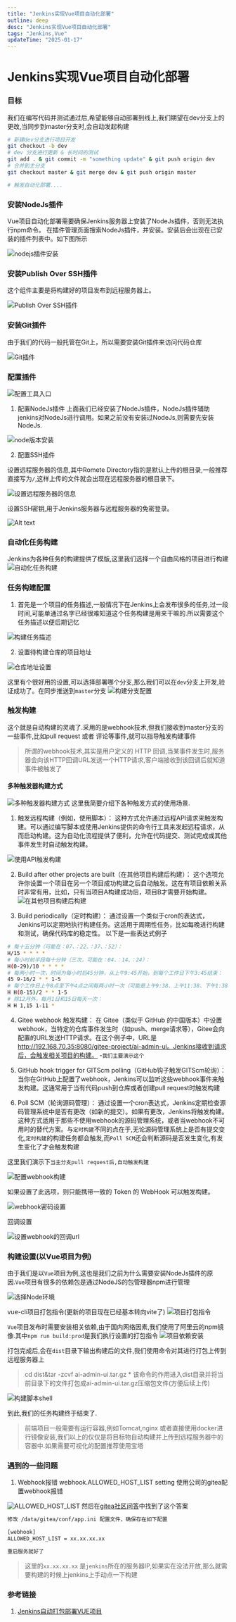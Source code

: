 ```yaml
---
title: "Jenkins实现Vue项目自动化部署"
outline: deep
desc: "Jenkins实现Vue项目自动化部署"
tags: "Jenkins,Vue"
updateTime: "2025-01-17"
---
```


# Jenkins实现Vue项目自动化部署

### 目标
我们在编写代码并测试通过后,希望能够自动部署到线上,我们期望在dev分支上的更改,当同步到master分支时,会自动发起构建

```bash
# 新建dev分支进行项目开发
git checkout -b dev
# dev 分支进行更新 & 长时间的测试
git add . & git commit -m "something update" & git push origin dev
# 合并到主分支
git checkout master & git merge dev & git push origin master

# 触发自动化部署....
```

### 安装NodeJs插件
Vue项目自动化部署需要确保Jenkins服务器上安装了NodeJs插件，否则无法执行npm命令。
在插件管理页面搜索NodeJs插件，并安装。安装后会出现在已安装的插件列表中。如下图所示

![nodejs插件安装](images/2025/01/17/nodejs插件安装.png)

### 安装Publish Over SSH插件
这个组件主要是将构建好的项目发布到远程服务器上。

![Publish Over SSH插件](images/2025/01/17/PublishOverSSH插件.png)

### 安装Git插件
由于我们的代码一般托管在Git上，所以需要安装Git插件来访问代码仓库

![Git插件](images/2025/01/17/Git插件.png)


### 配置插件

![配置工具入口](images/2025/01/17/配置工具入口.png)

1. 配置NodeJs插件
上面我们已经安装了NodeJs插件，NodeJs插件辅助jenkins对NodeJs进行调用。如果之前没有安装过NodeJs,则需要先安装NodeJs.

![node版本安装](images/2025/01/17/node版本安装.png)

2. 配置SSH插件

设置远程服务器的信息,其中Romete Directory指的是默认上传的根目录,一般推荐直接写为`/`,这样上传的文件就会出现在远程服务器的根目录下。

![设置远程服务器的信息](images/2025/01/17/远程服务器的信息.png)

设置SSH密钥,用于Jenkins服务器与远程服务器的免密登录。

![Alt text](images/2025/01/17/ssh插件密钥设置.png)

### 自动化任务构建
Jenkins为各种任务的构建提供了模版,这里我们选择一个自由风格的项目进行构建
![自动化任务构建](images/2025/01/17/自动化任务构建-vue.png)

### 任务构建配置
1. 首先是一个项目的任务描述,一般情况下在Jenkins上会发布很多的任务,过一段时间,可能单通过名字已经很难知道这个任务构建是用来干嘛的.所以需要这个任务描述以便后期记忆

![构建任务描述](images/2025/01/17/构建任务描述.png)

2. 设置待构建仓库的项目地址

![仓库地址设置](images/2025/01/17/仓库地址设置.png)

这里有个很好用的设置,可以选择部署哪个分支,那么我们可以在`dev`分支上开发,验证成功了。在同步推送到`master`分支
![构建分支配置](images/2025/01/17/构建分支配置.png)


### 触发构建
这个就是自动构建的灵魂了.采用的是webhook技术,但我们接收到master分支的一些事件,比如pull request 或者 评论等事件,就可以指导触发构建事件
> 所谓的webhook技术,其实是用户定义的 HTTP 回调,当某事件发生时,服务器会向该HTTP回调URL发送一个HTTP请求,客户端接收到该回调后就知道事件被触发了

#### 多种触发器构建方式
![多种触发器构建方式](images/2025/01/17/多种触发器构建方式.png)
这里我简要介绍下各种触发方式的使用场景.

1. 触发远程构建（例如，使用脚本）： 这种方式允许通过远程API请求来触发构建。可以通过编写脚本或使用Jenkins提供的命令行工具来发起远程请求，从而启动构建。这为自动化流程提供了便利，允许在代码提交、测试完成或其他事件发生时自动触发构建。

![使用API触发构建](images/2025/01/17/使用API触发构建.png)

2. Build after other projects are built（在其他项目构建后构建）： 这个选项允许你设置一个项目在另一个项目成功构建之后自动触发。这在有项目依赖关系时非常有用，比如，只有当项目A构建成功后，项目B才需要开始构建。
![在其他项目构建后构建](images/2025/01/17/在其他项目构建后构建.png)

3. Build periodically（定时构建）： 通过设置一个类似于cron的表达式，Jenkins可以定期地执行构建任务。这适用于周期性任务，比如每晚进行构建和测试，确保代码库的稳定性。
以下是一些表达式例子
```bash
# 每十五分钟（可能在：07、：22、：37、：52）：
H/15 * * * *
# 每小时前半段每十分钟（三次，可能在：04、：14、：24）：
H(0-29)/10 * * * *
# 每两小时一次，时间为每小时后45分钟，从上午9:45开始，到每个工作日下午3:45结束：
45 9-16/2 * * 1-5
# 每个工作日上午8点至下午4点之间每两小时一次（可能是上午9:38、上午11:38、下午1:38、下午3:38）：
H H(8-15)/2 * * 1-5
# 除12月外，每月1日和15日每天一次：
H H 1,15 1-11 *
```

4. Gitee webhook 触发构建： 在 Gitee（类似于 GitHub 的中国版本）中设置 webhook，当特定的仓库事件发生时（如push、merge请求等），Gitee会向配置的URL发送HTTP请求。在这个例子中，URL是 http://192.168.70.35:8080/gitee-project/ai-admin-ui。Jenkins接收到请求后，会触发相关项目的构建。 -`我们主要演示这个`

5. GitHub hook trigger for GITScm polling（GitHub钩子触发GITScm轮询）： 当你在GitHub上配置了webhook，Jenkins可以监听这些webhook事件来触发构建。这通常用于当有代码push到仓库或者创建pull request时触发构建

6. Poll SCM（轮询源码管理）： 通过设置一个cron表达式，Jenkins定期检查源码管理系统中是否有更改（如新的提交）。如果有更改，Jenkins将触发构建。这种方式适用于那些不使用webhook的源码管理系统，或者当webhook不可用时的替代方案。与`定时构建`不同的点在于,无论源码管理系统上是否有提交变化,`定时构建`的构建任务都会触发,而`Poll SCM`还会判断源码是否发生变化,有发生变化了才会触发构建

这里我们演示下`当主分支pull request后,自动触发构建`

![配置webhook构建](images/2025/01/17/配置webhook构建.png)

如果设置了此选项，则只能携带一致的 Token 的 WebHook 可以触发构建。

![webhook密码设置](images/2025/01/17/webhook密码设置.png)

回调设置

![设置webhook的回调url](images/2025/01/17/设置webhook的回调url.png)


### 构建设置(以Vue项目为例)
由于我们是以`Vue`项目为例,这也是我们之前为什么需要安装NodeJs插件的原因.`Vue`项目有很多的依赖包是通过NodeJS的包管理器npm进行管理

![选择Node环境](images/2025/01/17/选择Node环境.png)

vue-cli项目打包指令(更新的项目现在已经基本转向vite了)
![项目打包指令](images/2025/01/17/项目打包指令.png)

`Vue`项目发布时需要安装相关依赖,由于国内网络因素,我们使用了阿里云的npm镜像.其中`npm run build:prod`是我们执行设置的打包指令
![项目依赖安装](images/2025/01/17/项目依赖安装.png)

打包完成后,会在`dist`目录下输出构建后的文件,我们使用命令对其进行打包上传到远程服务器上
> cd dist&tar -zcvf ai-admin-ui.tar.gz * 该命令的作用进入dist目录并将当前目录下的文件打包成ai-admin-ui.tar.gz压缩包文件(方便后续上传)

![构建脚本shell](images/2025/01/17/构建脚本shell.png)

到此,我们的任务构建终于结束了.

> 前端项目一般需要有运行容器,例如Tomcat,nginx 或者直接使用docker进行镜像安装,我们以上的仅仅是将目标物自动构建并上传到远程服务器中的容器中.如果需要可视化的配置推荐使用宝塔

### 遇到的一些问题

1. Webhook报错 webhook.ALLOWED_HOST_LIST setting
使用公司的gitea配置webhook报错

![ALLOWED_HOST_LIST](images/2025/01/17/ALLOWED_HOST_LIST.png)
然后在[gitea社区问答](https://forum.gitea.com/t/webhook-webhook-allowed-host-list-setting/4655/3)中找到了这个答案
```bash
修改 /data/gitea/conf/app.ini 配置文件，确保存在如下配置

[webhook]
ALLOWED_HOST_LIST = xx.xx.xx.xx

重启服务就好了
```
> 这里的`xx.xx.xx.xx` 是`jenkins`所在的服务器IP,如果实在没法开放,那么就需要构建的时候上jenkins上手动点一下构建

### 参考链接
1. [Jenkins自动打包部署VUE项目](https://blog.csdn.net/qq_41085087/article/details/143161461)
